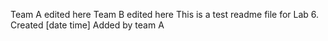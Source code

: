Team A edited here
Team B edited here
This is a test readme file for Lab 6.
Created [date time]
Added by team A
